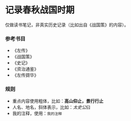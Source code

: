 # 记录春秋战国时期

仅做读书笔记，非真实历史记录（比如出自《战国策》的内容）。

### 参考书目

- 《左传》
- 《战国策》
- 《史记》
- 《资治通鉴》
- 《左传撷华》

### 规则

- 重点内容使用粗体，比如：**高山仰止，景行行止**
- 人名、地名，斜体表示，比如：*太史公*曰
- 我的注释，使用：`我的注释`
